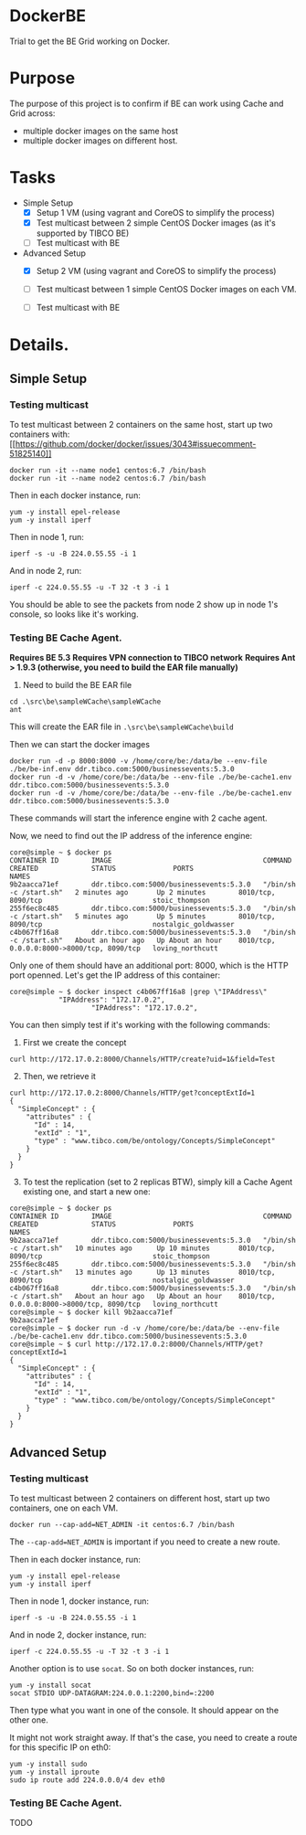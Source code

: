 # DockerBE
Trial to get the BE Grid working on Docker.

# Purpose
The purpose of this project is to confirm if BE can work using Cache and Grid across:
* multiple docker images on the same host
* multiple docker images on different host.

# Tasks
- Simple Setup
  - [X] Setup 1 VM (using vagrant and CoreOS to simplify the process)
  - [X] Test multicast between 2 simple CentOS Docker images (as it's supported by TIBCO BE)
  - [ ] Test multicast with BE
- Advanced Setup
  - [X] Setup 2 VM (using vagrant and CoreOS to simplify the process)
  - [ ] Test multicast between 1 simple CentOS Docker images on each VM.
  - [ ] Test multicast with BE


# Details.
## Simple Setup
### Testing multicast
To test multicast between 2 containers on the same host, start up two containers with: [[https://github.com/docker/docker/issues/3043#issuecomment-51825140]]
```console
docker run -it --name node1 centos:6.7 /bin/bash
docker run -it --name node2 centos:6.7 /bin/bash
```
Then in each docker instance, run:
```console
yum -y install epel-release
yum -y install iperf
````
Then in node 1, run:
```console
iperf -s -u -B 224.0.55.55 -i 1
```
And in node 2, run:
```console
iperf -c 224.0.55.55 -u -T 32 -t 3 -i 1
```
You should be able to see the packets from node 2 show up in node 1's console, so looks like it's working.

### Testing BE Cache Agent.
**Requires BE 5.3**
**Requires VPN connection to TIBCO network**
**Requires Ant > 1.9.3 (otherwise, you need to build the EAR file manually)**

1. Need to build the BE EAR file
```console
cd .\src\be\sampleWCache\sampleWCache
ant
```
This will create the EAR file in `.\src\be\sampleWCache\build`

Then we can start the docker images
```console
docker run -d -p 8000:8000 -v /home/core/be:/data/be --env-file ./be/be-inf.env ddr.tibco.com:5000/businessevents:5.3.0
docker run -d -v /home/core/be:/data/be --env-file ./be/be-cache1.env ddr.tibco.com:5000/businessevents:5.3.0
docker run -d -v /home/core/be:/data/be --env-file ./be/be-cache1.env ddr.tibco.com:5000/businessevents:5.3.0
```
These commands will start the inference engine with 2 cache agent.

Now, we need to find out the IP address of the inference engine:
```console
core@simple ~ $ docker ps
CONTAINER ID        IMAGE                                     COMMAND                  CREATED             STATUS              PORTS                                        NAMES
9b2aacca71ef        ddr.tibco.com:5000/businessevents:5.3.0   "/bin/sh -c /start.sh"   2 minutes ago       Up 2 minutes        8010/tcp, 8090/tcp                           stoic_thompson
255f6ec8c485        ddr.tibco.com:5000/businessevents:5.3.0   "/bin/sh -c /start.sh"   5 minutes ago       Up 5 minutes        8010/tcp, 8090/tcp                           nostalgic_goldwasser
c4b067ff16a8        ddr.tibco.com:5000/businessevents:5.3.0   "/bin/sh -c /start.sh"   About an hour ago   Up About an hour    8010/tcp, 0.0.0.0:8000->8000/tcp, 8090/tcp   loving_northcutt
```

Only one of them should have an additional port: 8000, which is the HTTP port openned. Let's get the IP address of this container:
```console
core@simple ~ $ docker inspect c4b067ff16a8 |grep \"IPAddress\"
            "IPAddress": "172.17.0.2",
                    "IPAddress": "172.17.0.2",
```

You can then simply test if it's working with the following commands:
1. First we create the concept
```console
curl http://172.17.0.2:8000/Channels/HTTP/create?uid=1&field=Test
```

2. Then, we retrieve it
```console
curl http://172.17.0.2:8000/Channels/HTTP/get?conceptExtId=1
{
  "SimpleConcept" : {
    "attributes" : {
      "Id" : 14,
      "extId" : "1",
      "type" : "www.tibco.com/be/ontology/Concepts/SimpleConcept"
    }
  }
}
```

3. To test the replication (set to 2 replicas BTW), simply kill a Cache Agent existing one, and start a new one:
```console
core@simple ~ $ docker ps
CONTAINER ID        IMAGE                                     COMMAND                  CREATED             STATUS              PORTS                                        NAMES
9b2aacca71ef        ddr.tibco.com:5000/businessevents:5.3.0   "/bin/sh -c /start.sh"   10 minutes ago      Up 10 minutes       8010/tcp, 8090/tcp                           stoic_thompson
255f6ec8c485        ddr.tibco.com:5000/businessevents:5.3.0   "/bin/sh -c /start.sh"   13 minutes ago      Up 13 minutes       8010/tcp, 8090/tcp                           nostalgic_goldwasser
c4b067ff16a8        ddr.tibco.com:5000/businessevents:5.3.0   "/bin/sh -c /start.sh"   About an hour ago   Up About an hour    8010/tcp, 0.0.0.0:8000->8000/tcp, 8090/tcp   loving_northcutt
core@simple ~ $ docker kill 9b2aacca71ef
9b2aacca71ef
core@simple ~ $ docker run -d -v /home/core/be:/data/be --env-file ./be/be-cache1.env ddr.tibco.com:5000/businessevents:5.3.0
core@simple ~ $ curl http://172.17.0.2:8000/Channels/HTTP/get?conceptExtId=1
{
  "SimpleConcept" : {
    "attributes" : {
      "Id" : 14,
      "extId" : "1",
      "type" : "www.tibco.com/be/ontology/Concepts/SimpleConcept"
    }
  }
}
```


## Advanced Setup
### Testing multicast
To test multicast between 2 containers on different host, start up two containers, one on each VM.
```console
docker run --cap-add=NET_ADMIN -it centos:6.7 /bin/bash
```
The `--cap-add=NET_ADMIN` is important if you need to create a new route.

Then in each docker instance, run:
```console
yum -y install epel-release
yum -y install iperf
````
Then in node 1, docker instance, run:
```console
iperf -s -u -B 224.0.55.55 -i 1
```
And in node 2, docker instance, run:
```console
iperf -c 224.0.55.55 -u -T 32 -t 3 -i 1
```
Another option is to use `socat`. So on both docker instances, run:
```console
yum -y install socat
socat STDIO UDP-DATAGRAM:224.0.0.1:2200,bind=:2200
```
Then type what you want in one of the console. It should appear on the other one.

It might not work straight away. If that's the case, you need to create a route for this specific IP on eth0:
```console
yum -y install sudo
yum -y install iproute
sudo ip route add 224.0.0.0/4 dev eth0
````

### Testing BE Cache Agent.
TODO
